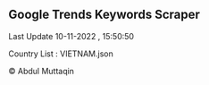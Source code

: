

## Google Trends Keywords Scraper 
 
Last Update 10-11-2022 , 15:50:50

Country List :
VIETNAM.json



© Abdul Muttaqin 
